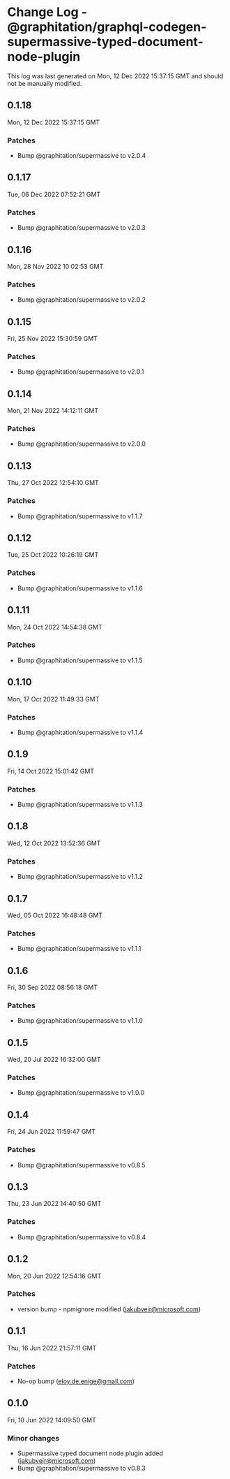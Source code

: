 # Change Log - @graphitation/graphql-codegen-supermassive-typed-document-node-plugin

This log was last generated on Mon, 12 Dec 2022 15:37:15 GMT and should not be manually modified.

<!-- Start content -->

## 0.1.18

Mon, 12 Dec 2022 15:37:15 GMT

### Patches

- Bump @graphitation/supermassive to v2.0.4

## 0.1.17

Tue, 06 Dec 2022 07:52:21 GMT

### Patches

- Bump @graphitation/supermassive to v2.0.3

## 0.1.16

Mon, 28 Nov 2022 10:02:53 GMT

### Patches

- Bump @graphitation/supermassive to v2.0.2

## 0.1.15

Fri, 25 Nov 2022 15:30:59 GMT

### Patches

- Bump @graphitation/supermassive to v2.0.1

## 0.1.14

Mon, 21 Nov 2022 14:12:11 GMT

### Patches

- Bump @graphitation/supermassive to v2.0.0

## 0.1.13

Thu, 27 Oct 2022 12:54:10 GMT

### Patches

- Bump @graphitation/supermassive to v1.1.7

## 0.1.12

Tue, 25 Oct 2022 10:26:19 GMT

### Patches

- Bump @graphitation/supermassive to v1.1.6

## 0.1.11

Mon, 24 Oct 2022 14:54:38 GMT

### Patches

- Bump @graphitation/supermassive to v1.1.5

## 0.1.10

Mon, 17 Oct 2022 11:49:33 GMT

### Patches

- Bump @graphitation/supermassive to v1.1.4

## 0.1.9

Fri, 14 Oct 2022 15:01:42 GMT

### Patches

- Bump @graphitation/supermassive to v1.1.3

## 0.1.8

Wed, 12 Oct 2022 13:52:36 GMT

### Patches

- Bump @graphitation/supermassive to v1.1.2

## 0.1.7

Wed, 05 Oct 2022 16:48:48 GMT

### Patches

- Bump @graphitation/supermassive to v1.1.1

## 0.1.6

Fri, 30 Sep 2022 08:56:18 GMT

### Patches

- Bump @graphitation/supermassive to v1.1.0

## 0.1.5

Wed, 20 Jul 2022 16:32:00 GMT

### Patches

- Bump @graphitation/supermassive to v1.0.0

## 0.1.4

Fri, 24 Jun 2022 11:59:47 GMT

### Patches

- Bump @graphitation/supermassive to v0.8.5

## 0.1.3

Thu, 23 Jun 2022 14:40:50 GMT

### Patches

- Bump @graphitation/supermassive to v0.8.4

## 0.1.2

Mon, 20 Jun 2022 12:54:16 GMT

### Patches

- version bump - npmignore modified (jakubvejr@microsoft.com)

## 0.1.1

Thu, 16 Jun 2022 21:57:11 GMT

### Patches

- No-op bump (eloy.de.enige@gmail.com)

## 0.1.0

Fri, 10 Jun 2022 14:09:50 GMT

### Minor changes

- Supermassive typed document node plugin added (jakubvejr@microsoft.com)
- Bump @graphitation/supermassive to v0.8.3
